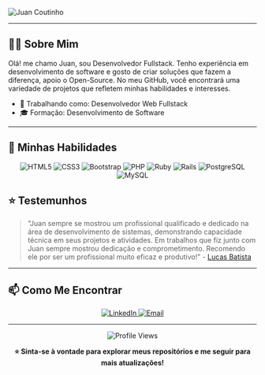 ![Juan Coutinho](https://readme-typing-svg.herokuapp.com/?color=00bfbf&size=35&center=true&vCenter=true&width=1000&lines=Olá+meu+nome+é+Juan++Coutinho+Dos+Santos+;Tenho+18+anos+;Seja+bem+vindo!+😉)


---

## 🧑‍💻 Sobre Mim

Olá! me chamo Juan, sou Desenvolvedor Fullstack. Tenho experiência em desenvolvimento de software e gosto de criar soluções que fazem a diferença, apoio o Open-Source. No meu GitHub, você encontrará uma variedade de projetos que refletem minhas habilidades e interesses.

- 💼 Trabalhando como: Desenvolvedor Web Fullstack
- 🎓 Formação: Desenvolvimento de Software

---

## 🚀 Minhas Habilidades

<p align="center">
  <img src="https://img.shields.io/badge/HTML5-E34F26?style=for-the-badge&logo=html5&logoColor=white" alt="HTML5">
  <img src="https://img.shields.io/badge/CSS3-1572B6?style=for-the-badge&logo=css3&logoColor=white" alt="CSS3">
  <img src="https://img.shields.io/badge/-bootstrap-0D1117?style=for-the-badge&logo=bootstrap&labelColor=0D1117" alt="Bootstrap">
  <img src="https://img.shields.io/badge/PHP-777BB4?style=for-the-badge&logo=php&logoColor=white" alt="PHP">
  <img src="https://img.shields.io/badge/Ruby-CC342D?style=for-the-badge&logo=ruby&logoColor=white" alt="Ruby">
  <img src="https://img.shields.io/badge/rails-%23CC0000.svg?style=for-the-badge&logo=ruby-on-rails&logoColor=white" alt="Rails">
  <img src="https://img.shields.io/badge/PostgreSQL-000?style=for-the-badge&logo=postgresql" alt="PostgreSQL">
  <img src="https://img.shields.io/badge/MySQL-00000F?style=for-the-badge&logo=mysql&logoColor=white" alt="MySQL">
</p>


## ⭐ Testemunhos

> "Juan sempre se mostrou um profissional qualificado e dedicado na área de desenvolvimento de sistemas, demonstrando capacidade técnica em seus projetos e atividades. Em trabalhos que fiz junto com Juan sempre mostrou dedicação e comprometimento. Recomendo ele por ser um profissional muito eficaz e produtivo!" - [Lucas Batista](https://www.linkedin.com/in/lucas-batista-004212263/)

---

## 📫 Como Me Encontrar

<p align="center">
  <a href="https://www.linkedin.com/in/juancoutinho">
    <img alt="LinkedIn" src="https://img.shields.io/badge/LinkedIn-0077B5?style=for-the-badge&logo=linkedin&logoColor=white" />
  </a>
  <a href="mailto:juan.devx@gmail.com">
    <img alt="Email" src="https://img.shields.io/badge/Email-D14836?style=for-the-badge&logo=gmail&logoColor=white" />
  </a>
</p>

---

<p align="center">
  <img src="https://komarev.com/ghpvc/?username=JuanCoutinhox&style=for-the-badge" alt="Profile Views" />
</p>

<p align="center">
  <strong>⭐️ Sinta-se à vontade para explorar meus repositórios e me seguir para mais atualizações!</strong>
</p>
